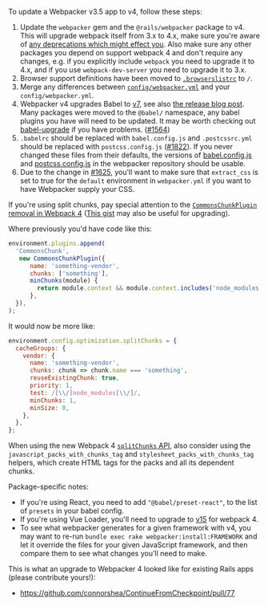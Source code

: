 To update a Webpacker v3.5 app to v4, follow these steps:

1. Update the `webpacker` gem and the `@rails/webpacker` package to v4. This will upgrade webpack itself from 3.x to 4.x, make sure you're aware of [any deprecations which might effect you](https://webpack.js.org/migrate/4/). Also make sure any other packages you depend on support webpack 4 and don't require any changes, e.g. if you explicitly include `webpack` you need to upgrade it to 4.x, and if you use `webpack-dev-server` you need to upgrade it to 3.x.
1. Browser support definitions have been moved to [`.browserslistrc`](../lib/install/config/.browserslistrc) to `/`.
1. Merge any differences between [`config/webpacker.yml`](../lib/install/config/webpacker.yml) and your `config/webpacker.yml`.
1. Webpacker v4 upgrades Babel to [v7](https://babeljs.io/docs/en/v7-migration), see also [the release blog post](https://babeljs.io/blog/2018/08/27/7.0.0). Many packages were moved to the `@babel/` namespace, any babel plugins you have will need to be updated. It may be worth checking out [babel-upgrade](https://github.com/babel/babel-upgrade) if you have problems. ([#1564](https://github.com/rails/webpacker/pull/1564))
1. `.babelrc` should be replaced with `babel.config.js` and `.postcssrc.yml` should be replaced with `postcss.config.js` ([#1822](https://github.com/rails/webpacker/pull/1822)). If you never changed these files from their defaults, the versions of [babel.config.js](../lib/install/config/babel.config.js) and [postcss.config.js](../lib/install/config/postcss.config.js) in the webpacker repository should be usable.
1. Due to the change in [#1625](https://github.com/rails/webpacker/pull/1625), you'll want to make sure that `extract_css` is set to true for the `default` environment in `webpacker.yml` if you want to have Webpacker supply your CSS.

If you're using split chunks, pay special attention to the [`CommonsChunkPlugin` removal in Webpack 4](https://webpack.js.org/migrate/4/#commonschunkplugin) ([This gist](https://gist.github.com/sokra/1522d586b8e5c0f5072d7565c2bee693) may also be useful for upgrading).

Where previously you'd have code like this:

```js
environment.plugins.append(
  'CommonsChunk',
   new CommonsChunkPlugin({
      name: 'something-vendor',
      chunks: ['something'],
      minChunks(module) {
        return module.context && module.context.includes('node_modules');
      },
  }),
);
```

It would now be more like:

```js
environment.config.optimization.splitChunks = {
  cacheGroups: {
    vendor: {
      name: 'something-vendor',
      chunks: chunk => chunk.name === 'something',
      reuseExistingChunk: true,
      priority: 1,
      test: /[\\/]node_modules[\\/]/,
      minChunks: 1,
      minSize: 0,
    },
  },
};
```

When using the new Webpack 4 [`splitChunks` API](https://webpack.js.org/plugins/split-chunks-plugin/), also consider using the `javascript_packs_with_chunks_tag` and `stylesheet_packs_with_chunks_tag` helpers, which create HTML tags for the packs and all its dependent chunks.

Package-specific notes:

- If you're using React, you need to add `"@babel/preset-react"`, to the list of `presets` in your babel config.
- If you're using Vue Loader, you'll need to upgrade to [v15](https://vue-loader.vuejs.org/migrating.html) for webpack 4.
- To see what webpacker generates for a given framework with v4, you may want to re-run `bundle exec rake webpacker:install:FRAMEWORK` and let it override the files for your given JavaScript framework, and then compare them to see what changes you'll need to make.

This is what an upgrade to Webpacker 4 looked like for existing Rails apps (please contribute yours!):

- https://github.com/connorshea/ContinueFromCheckpoint/pull/77
